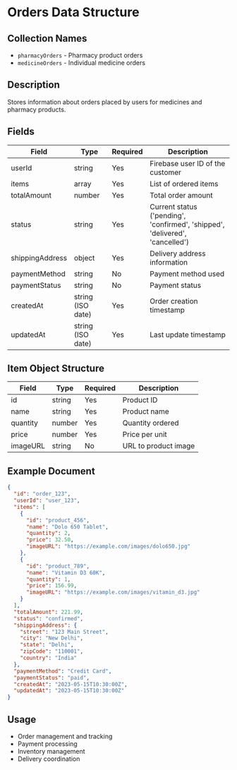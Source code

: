 # Orders Data Structure

## Collection Names
- `pharmacyOrders` - Pharmacy product orders
- `medicineOrders` - Individual medicine orders

## Description
Stores information about orders placed by users for medicines and pharmacy products.

## Fields
| Field | Type | Required | Description |
|-------|------|----------|-------------|
| userId | string | Yes | Firebase user ID of the customer |
| items | array | Yes | List of ordered items |
| totalAmount | number | Yes | Total order amount |
| status | string | Yes | Current status ('pending', 'confirmed', 'shipped', 'delivered', 'cancelled') |
| shippingAddress | object | Yes | Delivery address information |
| paymentMethod | string | No | Payment method used |
| paymentStatus | string | No | Payment status |
| createdAt | string (ISO date) | Yes | Order creation timestamp |
| updatedAt | string (ISO date) | Yes | Last update timestamp |

## Item Object Structure
| Field | Type | Required | Description |
|-------|------|----------|-------------|
| id | string | Yes | Product ID |
| name | string | Yes | Product name |
| quantity | number | Yes | Quantity ordered |
| price | number | Yes | Price per unit |
| imageURL | string | No | URL to product image |

## Example Document
```json
{
  "id": "order_123",
  "userId": "user_123",
  "items": [
    {
      "id": "product_456",
      "name": "Dolo 650 Tablet",
      "quantity": 2,
      "price": 32.50,
      "imageURL": "https://example.com/images/dolo650.jpg"
    },
    {
      "id": "product_789",
      "name": "Vitamin D3 60K",
      "quantity": 1,
      "price": 156.99,
      "imageURL": "https://example.com/images/vitamin_d3.jpg"
    }
  ],
  "totalAmount": 221.99,
  "status": "confirmed",
  "shippingAddress": {
    "street": "123 Main Street",
    "city": "New Delhi",
    "state": "Delhi",
    "zipCode": "110001",
    "country": "India"
  },
  "paymentMethod": "Credit Card",
  "paymentStatus": "paid",
  "createdAt": "2023-05-15T10:30:00Z",
  "updatedAt": "2023-05-15T10:30:00Z"
}
```

## Usage
- Order management and tracking
- Payment processing
- Inventory management
- Delivery coordination
